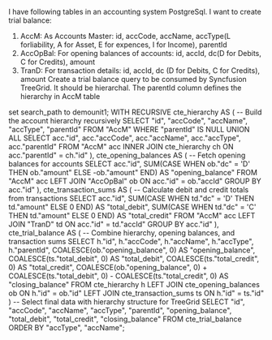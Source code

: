 I have following tables in an accounting system PostgreSql. I want to create trial balance:
1) AccM: As Accounts Master: id, accCode, accName, accType(L forliability, A for Asset, E for expences, I for Income), parentId
2) AccOpBal: For opening balances of accounts: id, accId, dc(D for Debits, C for Credits), amount
3) TranD: For transaction details: id, accId, dc (D for Debits, C for Credits), amount
Create a trial balance query to be consumed by Syncfusion TreeGrid. It should be hierarchal. The parentId column defines the hierarchy in AccM table


set search_path to demounit1;
WITH RECURSIVE cte_hierarchy AS (
    -- Build the account hierarchy recursively
    SELECT 
        "id", "accCode", "accName", "accType", "parentId"
    FROM "AccM"
    WHERE "parentId" IS NULL
    UNION ALL
    SELECT 
        acc."id", acc."accCode", acc."accName", acc."accType", acc."parentId"
    FROM "AccM" acc
    INNER JOIN cte_hierarchy ch ON acc."parentId" = ch."id"
),
cte_opening_balances AS (
    -- Fetch opening balances for accounts
    SELECT 
        acc."id",
        SUM(CASE WHEN ob."dc" = 'D' THEN ob."amount" ELSE -ob."amount" END) AS "opening_balance"
    FROM "AccM" acc
    LEFT JOIN "AccOpBal" ob ON acc."id" = ob."accId"
    GROUP BY acc."id"
),
cte_transaction_sums AS (
    -- Calculate debit and credit totals from transactions
    SELECT 
        acc."id",
        SUM(CASE WHEN td."dc" = 'D' THEN td."amount" ELSE 0 END) AS "total_debit",
        SUM(CASE WHEN td."dc" = 'C' THEN td."amount" ELSE 0 END) AS "total_credit"
    FROM "AccM" acc
    LEFT JOIN "TranD" td ON acc."id" = td."accId"
    GROUP BY acc."id"
),
cte_trial_balance AS (
    -- Combine hierarchy, opening balances, and transaction sums
    SELECT 
        h."id",
        h."accCode",
        h."accName",
        h."accType",
        h."parentId",
        COALESCE(ob."opening_balance", 0) AS "opening_balance",
        COALESCE(ts."total_debit", 0) AS "total_debit",
        COALESCE(ts."total_credit", 0) AS "total_credit",
        COALESCE(ob."opening_balance", 0) + COALESCE(ts."total_debit", 0) - COALESCE(ts."total_credit", 0) AS "closing_balance"
    FROM cte_hierarchy h
    LEFT JOIN cte_opening_balances ob ON h."id" = ob."id"
    LEFT JOIN cte_transaction_sums ts ON h."id" = ts."id"
)
-- Select final data with hierarchy structure for TreeGrid
SELECT 
    "id",
    "accCode",
    "accName",
    "accType",
    "parentId",
    "opening_balance",
    "total_debit",
    "total_credit",
    "closing_balance"
FROM cte_trial_balance
ORDER BY "accType", "accName";